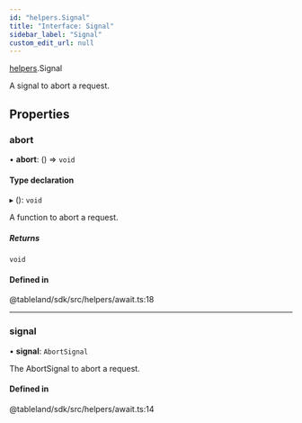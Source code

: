 ```yaml
---
id: "helpers.Signal"
title: "Interface: Signal"
sidebar_label: "Signal"
custom_edit_url: null
---
```


[helpers](../namespaces/helpers.md).Signal

A signal to abort a request.

## Properties

### abort

• **abort**: () => `void`

#### Type declaration

▸ (): `void`

A function to abort a request.

##### Returns

`void`

#### Defined in

@tableland/sdk/src/helpers/await.ts:18

___

### signal

• **signal**: `AbortSignal`

The AbortSignal to abort a request.

#### Defined in

@tableland/sdk/src/helpers/await.ts:14
